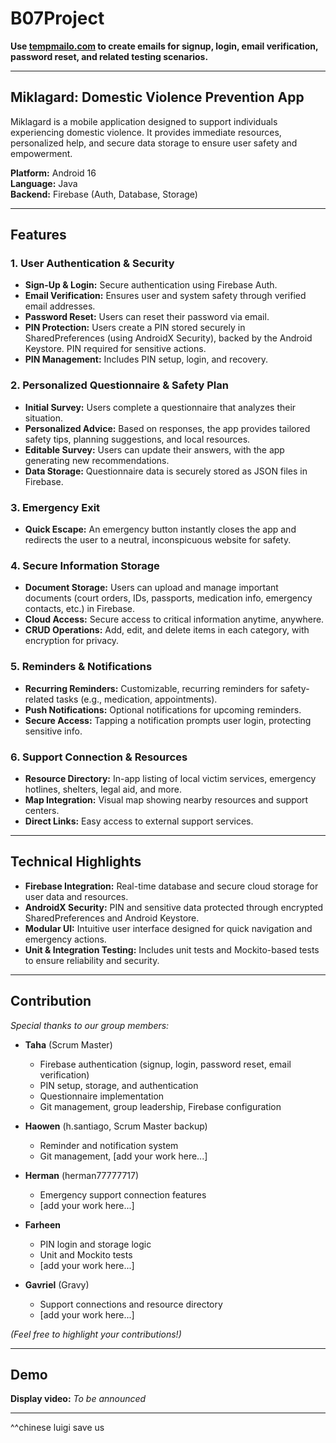 # B07Project

**Use [tempmailo.com](https://tempmailo.com/) to create emails for signup, login, email verification, password reset, and related testing scenarios.**

---

## Miklagard: Domestic Violence Prevention App

Miklagard is a mobile application designed to support individuals experiencing domestic violence. It provides immediate resources, personalized help, and secure data storage to ensure user safety and empowerment.

**Platform:** Android 16  
**Language:** Java  
**Backend:** Firebase (Auth, Database, Storage)

---

## Features

### 1. User Authentication & Security
- **Sign-Up & Login:** Secure authentication using Firebase Auth.
- **Email Verification:** Ensures user and system safety through verified email addresses.
- **Password Reset:** Users can reset their password via email.
- **PIN Protection:** Users create a PIN stored securely in SharedPreferences (using AndroidX Security), backed by the Android Keystore. PIN required for sensitive actions.
- **PIN Management:** Includes PIN setup, login, and recovery.

### 2. Personalized Questionnaire & Safety Plan
- **Initial Survey:** Users complete a questionnaire that analyzes their situation.
- **Personalized Advice:** Based on responses, the app provides tailored safety tips, planning suggestions, and local resources.
- **Editable Survey:** Users can update their answers, with the app generating new recommendations.
- **Data Storage:** Questionnaire data is securely stored as JSON files in Firebase.

### 3. Emergency Exit
- **Quick Escape:** An emergency button instantly closes the app and redirects the user to a neutral, inconspicuous website for safety.

### 4. Secure Information Storage
- **Document Storage:** Users can upload and manage important documents (court orders, IDs, passports, medication info, emergency contacts, etc.) in Firebase.
- **Cloud Access:** Secure access to critical information anytime, anywhere.
- **CRUD Operations:** Add, edit, and delete items in each category, with encryption for privacy.

### 5. Reminders & Notifications
- **Recurring Reminders:** Customizable, recurring reminders for safety-related tasks (e.g., medication, appointments).
- **Push Notifications:** Optional notifications for upcoming reminders.
- **Secure Access:** Tapping a notification prompts user login, protecting sensitive info.

### 6. Support Connection & Resources
- **Resource Directory:** In-app listing of local victim services, emergency hotlines, shelters, legal aid, and more.
- **Map Integration:** Visual map showing nearby resources and support centers.
- **Direct Links:** Easy access to external support services.

---

## Technical Highlights

- **Firebase Integration:** Real-time database and secure cloud storage for user data and resources.
- **AndroidX Security:** PIN and sensitive data protected through encrypted SharedPreferences and Android Keystore.
- **Modular UI:** Intuitive user interface designed for quick navigation and emergency actions.
- **Unit & Integration Testing:** Includes unit tests and Mockito-based tests to ensure reliability and security.

---

## Contribution

_Special thanks to our group members:_

- **Taha** (Scrum Master)
  - Firebase authentication (signup, login, password reset, email verification)
  - PIN setup, storage, and authentication
  - Questionnaire implementation
  - Git management, group leadership, Firebase configuration

- **Haowen** (h.santiago, Scrum Master backup)
  - Reminder and notification system
  - Git management, [add your work here...]

- **Herman** (herman77777717)
  - Emergency support connection features
  - [add your work here...]

- **Farheen**
  - PIN login and storage logic
  - Unit and Mockito tests
  - [add your work here...]

- **Gavriel** (Gravy)
  - Support connections and resource directory
  - [add your work here...]

_(Feel free to highlight your contributions!)_

---

## Demo

**Display video:** _To be announced_

---

^^chinese luigi save us
